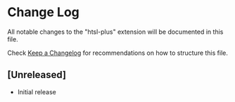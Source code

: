 # Change Log

All notable changes to the "htsl-plus" extension will be documented in this file.

Check [Keep a Changelog](http://keepachangelog.com/) for recommendations on how to structure this file.

## [Unreleased]

- Initial release